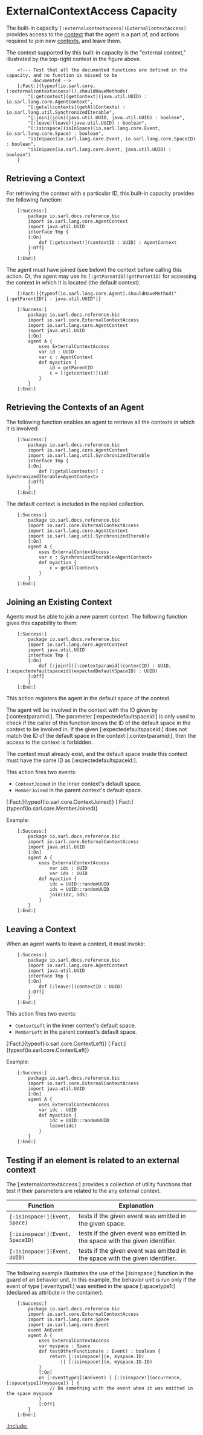 # ExternalContextAccess Capacity

The built-in capacity `[:externalcontextaccess](ExternalContextAccess)` provides access to the
[context](../Space.md) that the agent is a part of, and actions
required to join new [contexts](../Space.md), and leave them.

The context supported by this built-in capacity is the "external context," illustrated by the
top-right context in the figure above.

		<!--- Test that all the documented functions are defined in the capacity, and no function is missed to be
		      documented --> 
		[:Fact:]{typeof(io.sarl.core.[:externalcontextaccess!]).shouldHaveMethods(
			"[:getcontext](getContext)(java.util.UUID) : io.sarl.lang.core.AgentContext",
			"[:getallcontexts](getAllContexts) : io.sarl.lang.util.SynchronizedIterable",
			"[:join](join)(java.util.UUID, java.util.UUID) : boolean",
			"[:leave](leave)(java.util.UUID) : boolean",
			"[:isinspace](isInSpace)(io.sarl.lang.core.Event, io.sarl.lang.core.Space) : boolean",
			"isInSpace(io.sarl.lang.core.Event, io.sarl.lang.core.SpaceID) : boolean",
			"isInSpace(io.sarl.lang.core.Event, java.util.UUID) : boolean")
		}

## Retrieving a Context

For retrieving the context with a particular ID, this built-in capacity provides the following function:

		[:Success:]
			package io.sarl.docs.reference.bic
			import io.sarl.lang.core.AgentContext
			import java.util.UUID
			interface Tmp {
			[:On]
				def [:getcontext!](contextID : UUID) : AgentContext
			[:Off]
			}
		[:End:]


The agent must have joined (see below) the context before calling this action. Or, the agent
may use its `[:getParentID](getParentID)` for accessing the context in which it is located (the default context).

		[:Fact:]{typeof(io.sarl.lang.core.Agent).shouldHaveMethod("[:getParentID!] : java.util.UUID")}

		[:Success:]
			package io.sarl.docs.reference.bic
			import io.sarl.core.ExternalContextAccess
			import io.sarl.lang.core.AgentContext
			import java.util.UUID
			[:On]
			agent A {
				uses ExternalContextAccess
				var id : UUID
				var c : AgentContext
				def myaction {
					id = getParentID
					c = [:getcontext!](id)
				}
			}
		[:End:]


## Retrieving the Contexts of an Agent

The following function enables an agent to retrieve all the contexts in which it is involved:

		[:Success:]
			package io.sarl.docs.reference.bic
			import io.sarl.lang.core.AgentContext
			import io.sarl.lang.util.SynchronizedIterable
			interface Tmp {
			[:On]
				def [:getallcontexts!] : SynchronizedIterable<AgentContext>
			[:Off]
			}
		[:End:]


The default context is included in the replied collection.

		[:Success:]
			package io.sarl.docs.reference.bic
			import io.sarl.core.ExternalContextAccess
			import io.sarl.lang.core.AgentContext
			import io.sarl.lang.util.SynchronizedIterable
			[:On]
			agent A {
				uses ExternalContextAccess
				var c : SynchronizedIterable<AgentContext>
				def myaction {
					c = getAllContexts
				}
			}
		[:End:]


## Joining an Existing Context

Agents must be able to join a new parent context. The following function gives this capability to them:

		[:Success:]
			package io.sarl.docs.reference.bic
			import io.sarl.lang.core.AgentContext
			import java.util.UUID
			interface Tmp {
			[:On]
				def [:join!]([:contextparamid](contextID) : UUID, [:expectedefaultspaceid](expectedDefaultSpaceID) : UUID)
			[:Off]
			}
		[:End:]

This action registers the agent in the default space of the context.

The agent will be involved in the context with the ID given by [:contextparamid:].
The parameter [:expectedefaultspaceid:] is only used to check if the caller of this function
knows the ID of the default space in the context to be involved in. 
If the given [:expectedefaultspaceid:] does not match the ID of the default space in the context
[:contextparamid:], then the access to the context is forbidden.

<importantnote> The context must already exist, and the default space inside this context must have the same ID 
as [:expectedefaultspaceid:].</importantnote>

This action fires two events:

* `ContextJoined` in the inner context's default space.
* `MemberJoined` in the parent context's default space.

[:Fact:]{typeof(io.sarl.core.ContextJoined)}
[:Fact:]{typeof(io.sarl.core.MemberJoined)}

Example:

		[:Success:]
			package io.sarl.docs.reference.bic
			import io.sarl.core.ExternalContextAccess
			import java.util.UUID
			[:On]
			agent A {
				uses ExternalContextAccess
					var idc : UUID
					var ids : UUID
				def myaction {
					idc = UUID::randomUUID
					ids = UUID::randomUUID
					join(idc, ids)
				}
			}
		[:End:]


## Leaving a Context

When an agent wants to leave a context, it must invoke:

		[:Success:]
			package io.sarl.docs.reference.bic
			import io.sarl.lang.core.AgentContext
			import java.util.UUID
			interface Tmp {
			[:On]
				def [:leave!](contextID : UUID)
			[:Off]
			}
		[:End:]

This action fires two events:

* `ContextLeft` in the inner context's default space.
* `MemberLeft` in the parent context's default space.

[:Fact:]{typeof(io.sarl.core.ContextLeft)}
[:Fact:]{typeof(io.sarl.core.ContextLeft)}

Example:

		[:Success:]
			package io.sarl.docs.reference.bic
			import io.sarl.core.ExternalContextAccess
			import java.util.UUID
			[:On]
			agent A {
				uses ExternalContextAccess
				var idc : UUID
				def myaction {
					idc = UUID::randomUUID
					leave(idc)
				}
			}
		[:End:]


## Testing if an element is related to an external context

The [:externalcontextaccess:] provides a collection of utility functions that test if their
parameters are related to the any external context.


| Function                        | Explanation                                                                  |
| ------------------------------- | ---------------------------------------------------------------------------- |
| `[:isinspace!](Event, Space)`   | tests if the given event was emitted in the given space.                     |
| `[:isinspace!](Event, SpaceID)` | tests if the given event was emitted in the space with the given identifier. |
| `[:isinspace!](Event, UUID)`    | tests if the given event was emitted in the space with the given identifier. |


The following example illustrates the use of the [:isinspace:] function in the guard
of an behavior unit. In this example, the behavior unit is run only if the event
of type [:eventtype1:] was emitted in the space [:spacetype1:] (declared as attribute in
the container).

		[:Success:]
			package io.sarl.docs.reference.bic
			import io.sarl.core.ExternalContextAccess
			import io.sarl.lang.core.Space
			import io.sarl.lang.core.Event
			event AnEvent
			agent A {
				uses ExternalContextAccess
				var myspace : Space
				def testOtherFunctions(e : Event) : boolean {
 					return [:isinspace!](e, myspace.ID)
					    || [:isinspace!](e, myspace.ID.ID)
				}
				[:On]
				on [:eventtype1](AnEvent) [ [:isinspace!](occurrence, [:spacetype1](myspace)) ] {
					// Do something with the event when it was emitted in the space myspace
				}
				[:Off]
			}
		[:End:]



[:Include:](../../legal.inc)
